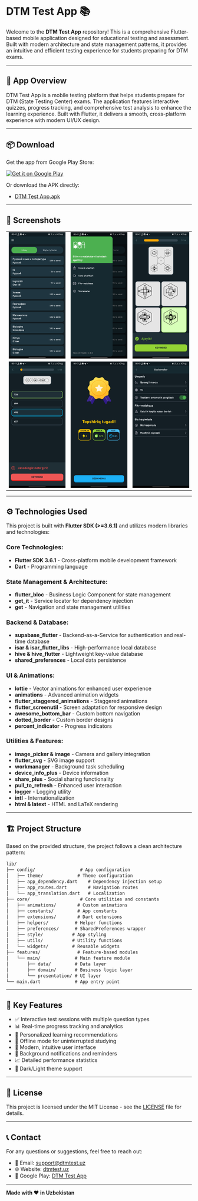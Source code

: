 # DTM Test App 📚

Welcome to the **DTM Test App** repository! This is a comprehensive Flutter-based mobile application designed for educational testing and assessment. Built with modern architecture and state management patterns, it provides an intuitive and efficient testing experience for students preparing for DTM exams.

---

## 📱 **App Overview**

DTM Test App is a mobile testing platform that helps students prepare for DTM (State Testing Center) exams. The application features interactive quizzes, progress tracking, and comprehensive test analysis to enhance the learning experience. Built with Flutter, it delivers a smooth, cross-platform experience with modern UI/UX design.

---

## 📦 **Download**

Get the app from Google Play Store:

[![Get it on Google Play](https://play.google.com/intl/en_us/badges/static/images/badges/en_badge_web_generic.png)](https://play.google.com/store/apps/details?id=uz.dtm.dtm_test_app)

Or download the APK directly:
- [DTM Test App.apk](./DTM%20Test%20App.apk)

---

## 📸 **Screenshots**

<table>
  <tr>
    <td><img src="images/home.jpg" alt="Home Screen" width="200"/></td>
    <td><img src="images/sidebar.jpg" alt="Navigation Sidebar" width="200"/></td>
    <td><img src="images/test_true.jpg" alt="Correct Answer" width="200"/></td>
  </tr>
  <tr>
    <td><img src="images/test_wrong.jpg" alt="Wrong Answer" width="200"/></td>
    <td><img src="images/test_finish.jpg" alt="Test Complete" width="200"/></td>
    <td><img src="images/settings.jpg" alt="Settings Screen" width="200"/></td>
  </tr>
</table>

---

## ⚙️ **Technologies Used**

This project is built with **Flutter SDK (>=3.6.1)** and utilizes modern libraries and technologies:

### Core Technologies:
- **Flutter SDK 3.6.1** - Cross-platform mobile development framework
- **Dart** - Programming language

### State Management & Architecture:
- **flutter_bloc** - Business Logic Component for state management
- **get_it** - Service locator for dependency injection
- **get** - Navigation and state management utilities

### Backend & Database:
- **supabase_flutter** - Backend-as-a-Service for authentication and real-time database
- **isar & isar_flutter_libs** - High-performance local database
- **hive & hive_flutter** - Lightweight key-value database
- **shared_preferences** - Local data persistence

### UI & Animations:
- **lottie** - Vector animations for enhanced user experience
- **animations** - Advanced animation widgets
- **flutter_staggered_animations** - Staggered animations
- **flutter_screenutil** - Screen adaptation for responsive design
- **awesome_bottom_bar** - Custom bottom navigation
- **dotted_border** - Custom border designs
- **percent_indicator** - Progress indicators

### Utilities & Features:
- **image_picker & image** - Camera and gallery integration
- **flutter_svg** - SVG image support
- **workmanager** - Background task scheduling
- **device_info_plus** - Device information
- **share_plus** - Social sharing functionality
- **pull_to_refresh** - Enhanced user interaction
- **logger** - Logging utility
- **intl** - Internationalization
- **html & latext** - HTML and LaTeX rendering

---

## 🏗️ **Project Structure**

Based on the provided structure, the project follows a clean architecture pattern:

```
lib/
├── config/                 # App configuration
│   ├── theme/             # Theme configuration
│   ├── app_dependency.dart    # Dependency injection setup
│   ├── app_routes.dart        # Navigation routes
│   └── app_translation.dart   # Localization
├── core/                   # Core utilities and constants
│   ├── animations/        # Custom animations
│   ├── constants/         # App constants
│   ├── extensions/        # Dart extensions
│   ├── helpers/          # Helper functions
│   ├── preferences/      # SharedPreferences wrapper
│   ├── style/           # App styling
│   ├── utils/           # Utility functions
│   └── widgets/         # Reusable widgets
├── features/              # Feature-based modules
│   └── main/             # Main feature module
│       ├── data/         # Data layer
│       ├── domain/       # Business logic layer
│       └── presentation/ # UI layer
└── main.dart             # App entry point
```

---

## 🚀 **Key Features**

- ✅ Interactive test sessions with multiple question types
- 📊 Real-time progress tracking and analytics
- 🎯 Personalized learning recommendations
- 📱 Offline mode for uninterrupted studying
- 🎨 Modern, intuitive user interface
- 🔔 Background notifications and reminders
- 📈 Detailed performance statistics
- 🌙 Dark/Light theme support

---

## 📄 **License**

This project is licensed under the MIT License - see the [LICENSE](LICENSE) file for details.

---

## 📞 **Contact**

For any questions or suggestions, feel free to reach out:

- 📧 Email: support@dtmtest.uz
- 🌐 Website: [dtmtest.uz](https://dtmtest.uz)
- 📱 Google Play: [DTM Test App](https://play.google.com/store/apps/details?id=uz.dtm.dtm_test_app)

---

**Made with ❤️ in Uzbekistan**